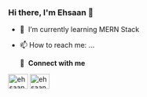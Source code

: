 ### Hi there, I'm Ehsaan 👋




- 🌱 &nbsp;I’m currently learning MERN Stack
- 📫 How to reach me: ...

  🔗 &nbsp;**Connect with me**
<p align="left">

  
<a href="https://linkedin.com/in/linked2ehsaan" target="blank"><img align="center" src="https://raw.githubusercontent.com/rahuldkjain/github-profile-readme-generator/master/src/images/icons/Social/linked-in-alt.svg" alt="ehsaan" height="30" width="40" /></a>
<a href="https://instagram.com/___ehsaan" target="blank"><img align="center" src="https://raw.githubusercontent.com/rahuldkjain/github-profile-readme-generator/master/src/images/icons/Social/instagram.svg" alt="ehsaan" height="30" width="40" /></a>
  
   <img alt='analytics' src='https://profile-counter.glitch.me/ehsaancode/count.svg' width='0px'>
</p>
  
  
 

